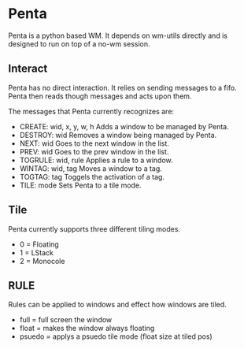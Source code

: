 Penta
=====
Penta is a python based WM.
It depends on wm-utils directly and is designed to run on top of a no-wm session.

Interact
--------
Penta has no direct interaction. It relies on sending messages to a fifo.
Penta then reads though messages and acts upon them.

The messages that Penta currently recognizes are:
* CREATE: wid, x, y, w, h          Adds a window to be managed by Penta.
* DESTROY: wid                     Removes a window being managed by Penta.
* NEXT: wid                        Goes to the next window in the list.
* PREV: wid                        Goes to the prev window in the list.
* TOGRULE: wid, rule               Applies a rule to a window.
* WINTAG: wid, tag                 Moves a window to a tag.
* TOGTAG: tag                      Toggels the activation of a tag.
* TILE: mode                       Sets Penta to a tile mode.

Tile
----
Penta currently supports three different tiling modes.
* 0 = Floating
* 1 = LStack
* 2 = Monocole

RULE
----
Rules can be applied to windows and effect how windows are tiled.
* full = full screen the window
* float = makes the window always floating
* psuedo = applys a psuedo tile mode (float size at tiled pos)
